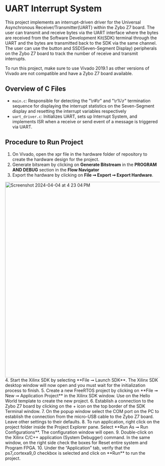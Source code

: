 # UART Interrupt System
This project implements an interrupt-driven driver for the Universal Asynchronous Receiver/Transmitter(UART) within the Zybo Z7 board. The user can transmit and receive bytes via the UART interface where the bytes are received from the Software Development Kit(SDK) terminal through the UART and the bytes are transmitted back to the SDK via the same channel. The user can use the button and SSD(Seven-Segment Display) peripherals on the Zybo Z7 board to track the number of receive and transmit interrupts. 

To run this project, make sure to use Vivado 2019.1 as other versions of Vivado are not compatible and have a Zybo Z7 board available. 

## Overview of C Files
- `main.c`: Responsible for detecting the "\r#\r" and "\r%\r" termination sequence for displaying the interrupt statistics on the Seven-Segment display and resetting the interrupt variables respectively
- `uart_driver.c`: Initializes UART, sets up Interrupt System, and implements ISR when a receive or send event of a message is triggered via UART.

## Procedure to Run Project
1. On Vivado, open the xpr file in the hardware folder of repository to create the hardware design for the project.
2. Generate bitsream by clicking on **Generate Bitstream** in the **PROGRAM AND DEBUG** section in the **Flow Navigator**
3. Export the hardware by clicking on **File ➞ Export ➞ Export Hardware**.
<img width="637" alt="Screenshot 2024-04-04 at 4 23 04 PM" src="https://github.com/arongu321/UARTInterruptSystem/assets/67613556/5ec97c52-02fd-4315-8a53-f2235c3857a9">
4. Start the Xilinx SDK by selecting **File ➞ Launch SDK**. The Xilinx SDK desktop window will now open
and you must wait for the initialization process to finish.
5. Create a new FreeRTOS project by clicking on **File ➞ New ➞ Application Project** in the Xilinx SDK window. Use on the Hello World template to create the new project.
6. Establish a connection to the Zybo Z7 board by clicking on the + icon on the top border of the SDK Terminal window.
7. On the popup window select the COM port on the PC to establish the connection from the micro-USB cable to the Zybo Z7 board. Leave other settings to their defaults.
8. To run application, right click on the project folder inside the Project Explorer pane. Select **Run As ➞ Run Configurations**. The configuration window will open.
9. Double-click on the Xilinx C/C++ application (System Debugger) command. In the same window, on the right side check the boxes for Reset entire system and Program FPGA.
10. Under the “Application” tab, verify that the ps7_cortexa9_0 checkbox is selected and click on **Run** to run the project.
